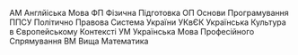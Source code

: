 АМ Англйіська Мова
ФП Фізична Підготовка
ОП Основи Програмування
ППСУ Політично Правова Система України
УКвЄК Українська Культура в Європейському Контексті
УМ Українська Мова Професійного Спрямування
ВМ Вища Математика